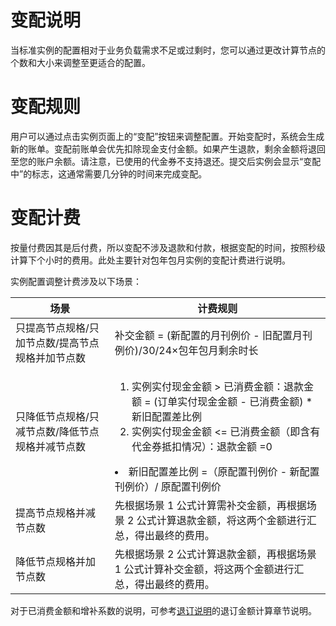 # 变配说明

当标准实例的配置相对于业务负载需求不足或过剩时，您可以通过更改计算节点的个数和大小来调整至更适合的配置。

# 变配规则

用户可以通过点击实例页面上的“变配”按钮来调整配置。开始变配时，系统会生成新的账单。变配前账单会优先扣除现金支付金额。如果产生退款，剩余金额将退回至您的账户余额。请注意，已使用的代金券不支持退还。提交后实例会显示“变配中”的标志，这通常需要几分钟的时间来完成变配。

# 变配计费

按量付费因其是后付费，所以变配不涉及退款和付款，根据变配的时间，按照秒级计算下个小时的费用。此处主要针对包年包月实例的变配计费进行说明。

实例配置调整计费涉及以下场景：

|  场景  | 计费规则 |
|  ----  | ----  |
| 只提高节点规格/只加节点数/提高节点规格并加节点数  | 补交金额 = (新配置的月刊例价 - 旧配置月刊例价)/30/24×包年包月剩余时长|
| 只降低节点规格/只减节点数/降低节点规格并减节点数  |<ol><li> 实例实付现金金额 > 已消费金额：退款金额 =  (订单实付现金金额 - 已消费金额) *新旧配置差比例</li><li>实例实付现金金额 <= 已消费金额（即含有代金券抵扣情况）：退款金额 =0</li></ol><li>新旧配置差比例 =（原配置刊例价 - 新配置刊例价）/ 原配置刊例价</li>|
| 提高节点规格并减节点数                        | 先根据场景 1 公式计算需补交金额，再根据场景 2 公式计算退款金额，将这两个金额进行汇总，得出最终的费用。|
| 降低节点规格并加节点数                        | 先根据场景 2 公式计算退款金额，再根据场景 1 公式计算补交金额，将这两个金额进行汇总，得出最终的费用。|

对于已消费金额和增补系数的说明，可参考[退订说明](./cancellation-policy.md)的退订金额计算章节说明。
